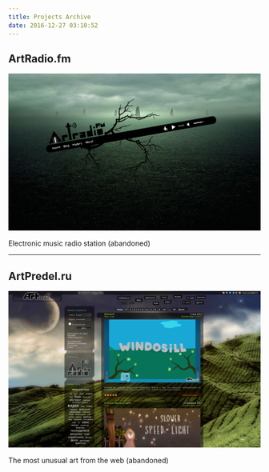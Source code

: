 ```yaml
---
title: Projects Archive
date: 2016-12-27 03:10:52
---
```


## ArtRadio.fm

[![](/images/projects-archive/artradio.png)](/images/projects-archive/artradio.png)

Electronic music radio station (abandoned)

---

## ArtPredel.ru

[![](/images/projects-archive/artpredel.png)](/images/projects-archive/artpredel.png)

The most unusual art from the web (abandoned)

